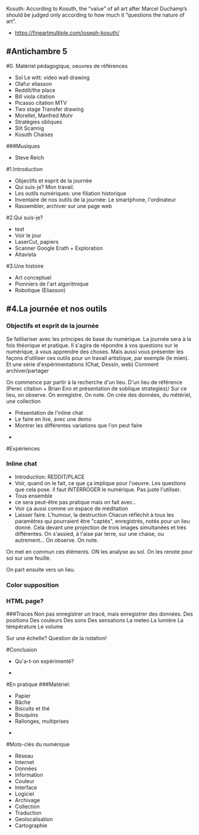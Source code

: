 Kosuth: According to Kosuth, the “value” of all art after Marcel Duchamp’s should be judged only according to how much it “questions the nature of art”.
+ https://fineartmultiple.com/joseph-kosuth/

#Antichambre 5
---
#0. Matériel pédagogique, oeuvres de références
+ Sol Le witt: video wall drawing
+ Olafur eliasson
+ Reddit/the place
+ Bill viola citation
+ Picasso citation MTV
+ Two stage Transfer drawing
+ Morellet, Manfred Mohr
+ Stratégies obliques
+ Slit Scannig
+ Kosuth Chaises

###Musiques
+ Steve Reich


#1.Introduction
+ Objectifs et esprit de la journée
+ Qui suis-je? Mon travail.
+ Les outils numériques: une filiation historique
+ Inventaire de nos outils de la journée: Le smartphone, l'ordinateur
+ Rassembler, archiver sur une page web

#2.Qui suis-je?
+ test
+ Voir le jour
+ LaserCut, papiers
+ Scanner Google Erath + Exploration
+ Altavista

#3.Une histoire
+ Art conceptuel
+ Pionniers de l'art algoritmique
+ Robotique (Eliasson)


#4.La journée et nos outils
-
### Objectifs et esprit de la journée
Se faliliariser avec les principes de base du numérique.
La journée sera à la fois théorique et pratique. Il s'agira de répondre à vos questions sur le numérique, à vous apprendre des choses. Mais aussi vous présenter les façons d'utiliser ces outils pour un travail artistique, par exemple (le mien). Et une série d'expérimentations (Chat, Dessin, web)
Comment archiver/partager


On commence par partir à la recherche d'un lieu. D'un lieu de référence (Perec citation + Brian Eno et présentation de soblique strategies)/ Sur ce lieu, on observe. On enregistre. On note. On crée des données, du métériel, une collection

+ Présentation de l'inline chat
+ Le faire en live, avec une demo
+ Montrer les différentes variations que l'on peut faire

-
#Expériences
### Inline chat
+ Introduction: REDDIT/PLACE
+ Voir, quand on le fait, ce que ça implique pour l'oeuvre. Les questions que cela pose. Il faut INTERROGER le numérique. Pas juste l'utiliser.
+ Tous ensemble
+ ce sera peut-être pas pratique mais on fait avec..
+ Voir ça aussi comme un espace de méditation
+ Laisser faire. L'humour, la destruction
Chacun réfléchit à tous les paramètres qui pourraient être "captés", enregistrés, notés pour un lieu donné. Cela devant une projection de trois images simultanées et très différentes. On s'assied, à l'aise par terre, sur une chaise, ou autrement...
On observe. On note.

On met en commun ces éléments. ON les analyse au sol.
On les renote pour soi sur une feuille.

On part ensuite vers un lieu.

### Color supposition

### HTML page?

###Traces
Non pas enregistrer un tracé, mais enregistrer des données.
Des positions
Des couleurs
Des sons
Des sensations
La meteo
La lumière
La témpérature
Le volume

Sur une échelle? Question de la notation!

#Conclusion
+ Qu'a-t-on expérimenté?

-
#En pratique
###Matériel:
+ Papier
+ Bâche
+ Biscuits et thé
+ Bouquins
+ Rallonges, multiprises

-

#Mots-clés du numérique
+ Réseau
+ Internet
+ Données
+ Information
+ Couleur
+ Interface
+ Logiciel
+ Archivage
+ Collection
+ Traduction
+ Geolocalisation
+ Cartographie
